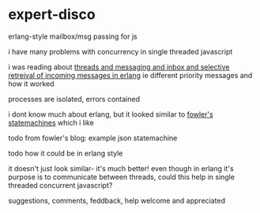 # expert-disco
erlang-style mailbox/msg passing for js

i have many problems with concurrency in single threaded javascript

i was reading about [threads and messaging and inbox and selective retreival of incoming messages in erlang](http://ndpar.blogspot.co.uk/2010/11/erlang-explained-selective-receive.html) ie different priority messages and how it worked

processes are isolated, errors contained

i dont know much about erlang, but it looked similar to [fowler's statemachines](http://www.informit.com/articles/article.aspx?p=1592379) which i like

todo
from fowler's blog: 
example json statemachine

todo
how it could be in erlang style

it doesn't just look similar- it's much better!
even though in erlang it's purpose is to communicate between threads, could this help in single threaded concurrent javascript?

suggestions, comments, feddback, help welcome and appreciated

